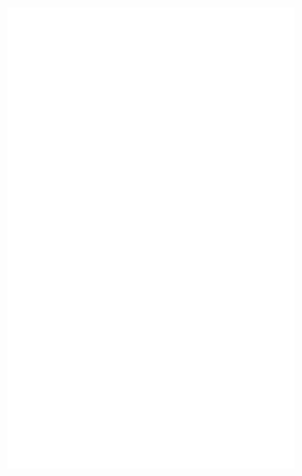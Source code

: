 <img align="left" alt="Metrics" src="https://github.com/danstis/danstis/blob/main/github-metrics.svg">
